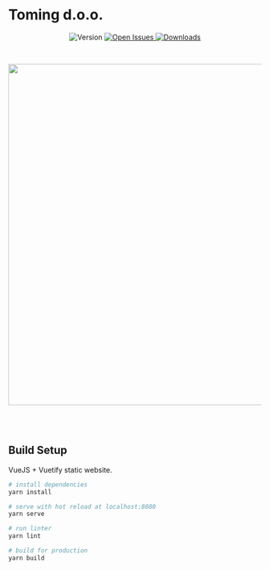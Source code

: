 # Toming d.o.o.

<p align="center">
  <img src="https://img.shields.io/badge/version-1.0.0-blue.svg" alt="Version">

  <a href="https://github.com/trogulja/toming/issues?q=is%3Aissue+is%3Aopen">
    <img src="https://img.shields.io/github/issues/trogulja/toming.svg?maxAge=259200" alt="Open Issues">
  </a>

  <a href="https://github.com/trogulja/toming/issues?q=is%3Aissue+is%3Aclosed">
    <img src="https://img.shields.io/github/issues-closed-raw/trogulja/toming.svg?maxAge=259200" alt="Downloads">
  </a>
</p>

<br>

<p align="center">
  <img align="center" src="https://toming-doo.hr/images/foot.gif" width="678">
</p>

<br>
<br>

## Build Setup
VueJS + Vuetify static website.


```bash
# install dependencies
yarn install

# serve with hot reload at localhost:8080
yarn serve

# run linter
yarn lint

# build for production
yarn build
```
